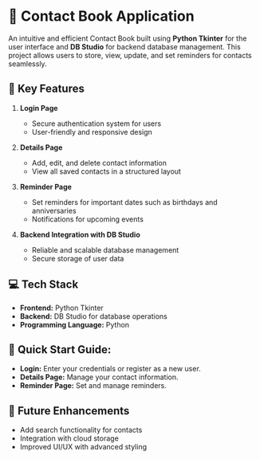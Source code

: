 


# 📖 Contact Book Application  

An intuitive and efficient Contact Book built using **Python Tkinter** for the user interface and **DB Studio** for backend database management. This project allows users to store, view, update, and set reminders for contacts seamlessly.



## 🔑 Key Features

1. **Login Page**  
   - Secure authentication system for users  
   - User-friendly and responsive design  

2. **Details Page**  
   - Add, edit, and delete contact information  
   - View all saved contacts in a structured layout  

3. **Reminder Page**  
   - Set reminders for important dates such as birthdays and anniversaries  
   - Notifications for upcoming events  

4. **Backend Integration with DB Studio**  
   - Reliable and scalable database management  
   - Secure storage of user data  


## 💻 Tech Stack  

- **Frontend:** Python Tkinter  
- **Backend:** DB Studio for database operations  
- **Programming Language:** Python  


## 🚦 Quick Start Guide:  
   - **Login:** Enter your credentials or register as a new user.  
   - **Details Page:** Manage your contact information.  
   - **Reminder Page:** Set and manage reminders.  


## 🎯 Future Enhancements  

- Add search functionality for contacts  
- Integration with cloud storage  
- Improved UI/UX with advanced styling  
